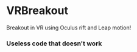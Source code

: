 # VRBreakout
Breakout in VR using Oculus rift and Leap motion!

### Useless code that doesn't work ###
